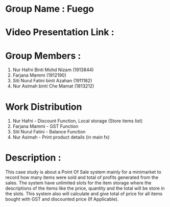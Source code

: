 # Group Name : Fuego
# Video Presentation Link :
# Group Members :
1. Nur Hafni Binti Mohd Nizam (1913844)
2. Farjana Mammi (1912190)
3. Siti Nurul Fatini binti Azahan (1911182)
4. Nur Asimah binti Che Mamat (1813212)


# Work Distribution
1. Nur Hafni - Discount Function, Local storage (Store items list)
2. Farjana Mammi - GST Function
3. Siti Nurul Fatini - Balance Function
4. Nur Asimah - Print product details (in main fx)

# Description :
This case study is about a Point Of Sale system mainly for a minimarket to record how many items were sold and total of profits generated from the sales. The system have unlimited slots for the item storage where the descriptions of the items like the price, quantity and the total will be store in the slots. This system also will calculate and give total of price for all items bought with GST and discounted price (If Applicable).
